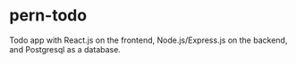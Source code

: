 # pern-todo
Todo app with React.js on the frontend, Node.js/Express.js on the backend, and Postgresql as a database.
